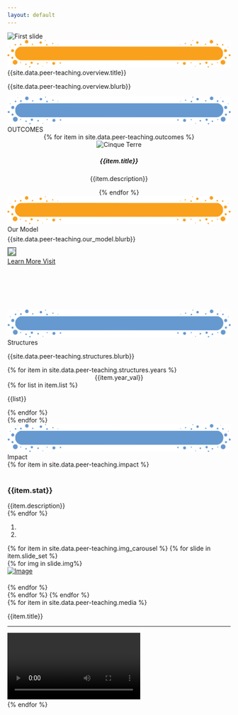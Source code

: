 ```yaml
---
layout: default
---
```


<main role="main">
    <div id="myCarousel" class="carousel slide" data-ride="carousel">
        <div class="carousel-inner">
            <div class="carousel-item active">
                <img src="{{site.data.peer-teaching.banner.img}}" alt="First slide">
            </div>
        </div>
    </div>
    <div class="container pb-4">
        <div class="row">
            <div class="col">
                <div class="section-title">
                    <img class="img-fluid" src='assets/img/Title-BG.png'/>
                    <div class="section-title-text">{{site.data.peer-teaching.overview.title}}</div>
                </div>
            </div>
        </div>
        <div class="row">
            <div class="col statText">
                <p>{{site.data.peer-teaching.overview.blurb}}</p>
            </div>
        </div>
    </div>
    <!--  Outcomes  -->
    <div class="container pb-1">
        <div class="row">
            <div class="col">
                <div class="section-title">
                    <img class="img-fluid" src='assets/img/Title-BG3.png'/>
                    <div class="section-title-text">OUTCOMES</div>
                </div>
            </div>
        </div>
        <div class="row ml4">
            <div class="col" style="text-align: center">
                {% for item in site.data.peer-teaching.outcomes %}
                <div class="outcome">
                    <img src="{{item.img}}" alt="Cinque Terre" width="600" height="400">
                    <div class="descrip">
                        <div class="head">
                            <h5>{{item.title}}</h5>
                        </div>
                        <p>{{item.description}}</p>
                    </div>
                </div>
                {% endfor %}
            </div>
        </div>
    </div>
    <!--  our model  -->
    <div class="container-fluid pb-3 goal-section-parent">
        <div class="container ">
            <div class="row">
                <div class="col">
                    <div class="section-title">
                        <img class="img-fluid" src='assets/img/Title-BG.png'/>
                        <div class="section-title-text">Our Model</div>
                    </div>
                </div>
            </div>
            <div class="row">
                <div class="col-sm-6 col-md-8 col-lg-8 mt-4 modelText">
                    <p style="margin-top: 5px; margin-bottom: 10px;">
                        {{site.data.peer-teaching.our_model.blurb}}
                    </p>
                </div>
                <div class="col-sm-6 col-md-4 col-lg-4">
                    <div 
                        class="testimonialImage imgHover" 
                        style="margin-bottom:100px; bottom: 27px; top:-15px"
                    >
                        <img 
                            class="progrmImg modelImg" 
                            src="{{site.data.peer-teaching.our_model.img}}"
                            style="border: 2px solid gray;"
                        />
                        <div class="overlay ">
                            <div class="text">
                                <a href="{{site.data.peer-teaching.our_model.link}}">Learn More Visit</a> 
                            </div>
                        </div>
                    </div>
                </div>
            </div>
        </div>
    </div>
    <!--  Other programs   -->
    <div class="container-fluid pb-4 stats">
        <div class="container">
            <div class="row">
                <div class="col">
                    <div class="section-title">
                        <img class="img-fluid" src='assets/img/Title-BG3.png'/>
                        <div class="section-title-text">Structures</div>
                    </div>
                </div>
            </div>
            <div class="row">
                <div class="col-md-12 col-sm-12 text-center">
                    <p>{{site.data.peer-teaching.structures.blurb}}</p>
                </div>
            </div>
            <div class="row">
                {% for item in site.data.peer-teaching.structures.years %}
                <div class="col-lg-4 col-md-6">
                    <div class="skill-section skill-section-{{item.background_colour}} structHeight">
                        <div class='skill-section-title' style="text-align: center">{{item.year_val}}</div>
                        <div class='skill-section-text yearHeight'>
                            {% for list in item.list %}
                                <p>{{list}}</p>
                            {% endfor %}
                        </div>
                    </div>
                </div>
                {% endfor %}
            </div>
        </div>
    </div>
    <!--  Impact section  -->
    <div class="container pb-5">
        <div class="row">
            <div class="col">
                <div class="section-title">
                    <img class="img-fluid" src='assets/img/Title-BG3.png'/>
                    <div class="section-title-text">Impact</div>
                </div>
            </div>
        </div>
        <div class="row">
            {% for item in site.data.peer-teaching.impact %}
            <div class="col cust">
                <div class="impactSection skill-section-{{item.background_colour}} impact example2">
                    <div class='skill-section-text'><br>
                        <h3>{{item.stat}}</h3>
                    </div>
                    <div class='skill-section-title impactHead'>{{item.description}}</div>
                </div>
            </div>
            {% endfor %}
        </div>
    </div>
    <!--  Impact image section  -->
    <div class="container pb-4 mt-4">
        <div class="col-md-12">
            <div id="blogCarousel" class="carousel slide" data-ride="carousel">
                <ol class="carousel-indicators">
                    <li data-target="#blogCarousel" class="control" style="text-indent: unset">
                        <i class="arrowColor rightarrow carousel-control-prev-icon" aria-hidden="true"></i>
                    </li>
                    <li data-target="#blogCarousel" class="control" style="text-indent: unset">
                        <i class="arrowColor leftarrow carousel-control-next-icon" aria-hidden="true"></i>
                    </li>
                </ol>
                <!-- Carousel items -->
                <div class="carousel-inner">
                    {% for item in site.data.peer-teaching.img_carousel %}
                    {% for slide in item.slide_set %}
                    <div class="carousel-item {{slide.active}}">
                        <div class="row">
                            {% for img in slide.img%}
                            <div class="col-md-3">
                                <a href="#">
                                    <img src="{{img}}" alt="Image" style="max-width:100%; margin-bottom: 20px;">
                                </a>
                            </div>
                            {% endfor %}
                        </div>
                    </div>
                    {% endfor %}
                    {% endfor %}
                </div>
                <!--.carousel-inner-->
            </div>
            <!--.Carousel-->
        </div>
    </div>
    <!--  Impact video section  -->
    <div class="container pb-4">
        <div class="row">
            {% for item in site.data.peer-teaching.media %}
            <div class="col-sm-6 col-md-6">
                <div class="example2">
                    <p>{{item.title}}</p>
                    <hr>
                    <div class="video">
                        <video controls class="responsive-iframe" src="{{item.video_path}}">
                        </video>
                    </div>
                </div>
            </div>
            {% endfor %}
        </div>
    </div>
</main>